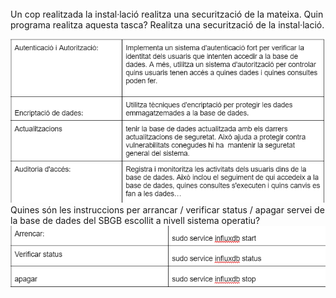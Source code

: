 <br>
Un cop realitzada la instal·lació realitza una securització de la mateixa. Quin programa realitza aquesta tasca? Realitza una securització de la instal·lació.
<br>

![tabla](Imatges/tabla.png)
<br>
Quines són les instruccions per arrancar / verificar status / apagar servei de la base de dades del SBGB escollit a nivell sistema operatiu?
<br>
![tabla](Imatges/tabla2.png)
